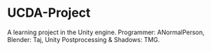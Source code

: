 # UCDA-Project
A learning project in the Unity engine. Programmer: ANormalPerson, Blender: Taj, Unity Postprocessing &amp; Shadows: TMG.
